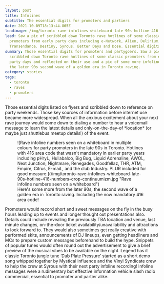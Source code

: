 ```yaml
---
layout: post
title: Infolines
subtitle: The essential digits for promoters and partiers
date: 2021-10-09T18:13:44.865Z
leadimage: /img/toronto-rave-infolines-whiteboard-late-90s-hotline-416-numbers-crop-continuumizm.jpg
lead: Saw a pic of scribbled down Toronto rave hotlines of some classic
  promoters from early party days including e-Network, Alien, Delirium,
  Transendance, Destiny, Syrous, Better Days and Dose. Essential digits.
summary: Those essential digits for promoters and partygoers. Saw a pic of
  scribbled down Toronto rave hotlines of some classic promoters from early
  party days and reflected on their use and a pic of some more infolines from
  the later 90s second wave of a golden era in Toronto raving.
category: stories
tags:
  - toronto
  - raves
  - promoters
---
```

Those essential digits listed on flyers and scribbled down to reference on party weekends. Those key sources of information before internet use became more widespread. When all the anxious excitement about your next rave journey would come down to dialing a number to hear a voicemail message to learn the latest details and only-on-the-day-of \*location\* (or maybe just shuttlebus meetup details!) of the event.

<figure class="figure">![Rave infoline numbers seen on a whiteboard in multiple colours for party promoters in the late 90s in Toronto. Hotlines with 416 area code that wasn't mandatory in earlier party years including pHryL, Hullabaloo, Big Bug, Liquid Adrenaline, AWOL, Next Junction, Nightmare, Renegades, Goodfellaz, THR, ATM, Empire, Citrus, E-maiL, and the club Industry. PLUR included for good measure.](/img/toronto-rave-infolines-whiteboard-late-90s-hotline-416-numbers-crop-continuumizm.jpg "Rave infoline numbers seen on a whiteboard")<figcaption class="figure-caption">Here's some more from the later 90s, the second wave of a golden era in Toronto raving. Including the now mandatory 416 area code!</figcaption></figure>


Promoters would record short and sweet messages on the fly in the busy hours leading up to events and longer thought out presentations also. Details could include revealing the previously TBA location and venue, last minute changes, on-the-door ticket availability/unavailability and attractions to look forward to. They would also sometimes get really creative with performed skits, announcements of DJ lineups, even getting headliners and MCs to prepare custom messages beforehand to build the hype. Snippets of popular tunes would often round out the advertisement to give a brief preview of the musical vibes to be available on the night. Legend has it classic Toronto jungle tune ‘Dub Plate Pressure’ started as a short demo song whipped together by Mystical Influence and the Vinyl Syndicate crew to help the crew at Syrous with their next party infoline recording! Infoline messages were a rudimentary but effective information vehicle slash radio commercial, essential to promoter and partier alike.